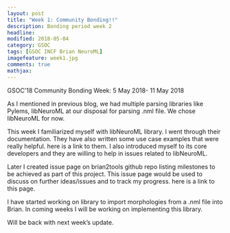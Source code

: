 ```yaml
---
layout: post
title: "Week 1: Community Bonding!!"
description: Bonding period week 2
headline:
modified: 2018-05-04
category: GSOC
tags: [GSOC INCF Brian NeuroML]
imagefeature: week1.jpg
comments: true
mathjax:
---
```


GSOC'18 Community Bonding Week: 5 May 2018- 11 May 2018


As I mentioned in previous blog, we had multiple parsing libraries like Pylems, libNeuroML at our disposal for parsing .nml file. We chose libNeuroML for now.

This week I familiarized myself with libNeuroML library. I went through their documentation. They have also written some use case examples that were really helpful. here is a link to them. I also introduced myself to its core developers and they are willing to help in issues related to libNeuroML.

Later I created issue page on brian2tools github repo listing milestones to be achieved as part of this project. This issue page would be used to discuss on further ideas/issues and to track my progress. here is a link to this page.

I have started working on library to import morphologies from a .nml file into Brian. In coming weeks I will be working on implementing this library.

Will be back with next week’s update.
